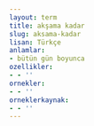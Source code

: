```yaml
---
layout: term
title: akşama kadar
slug: aksama-kadar
lisan: Türkçe
anlamlar:
- bütün gün boyunca
ozellikler:
- - ''
ornekler:
- - ''
orneklerkaynak:
- - ''
---
```

